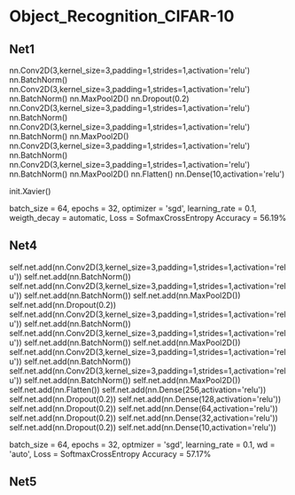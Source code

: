 # Object_Recognition_CIFAR-10

## **Net1**     
nn.Conv2D(3,kernel_size=3,padding=1,strides=1,activation='relu')
nn.BatchNorm()
nn.Conv2D(3,kernel_size=3,padding=1,strides=1,activation='relu')
nn.BatchNorm()
nn.MaxPool2D()
nn.Dropout(0.2)
nn.Conv2D(3,kernel_size=3,padding=1,strides=1,activation='relu')
nn.BatchNorm()
nn.Conv2D(3,kernel_size=3,padding=1,strides=1,activation='relu')
nn.BatchNorm()
nn.MaxPool2D()
nn.Conv2D(3,kernel_size=3,padding=1,strides=1,activation='relu')
nn.BatchNorm()
nn.Conv2D(3,kernel_size=3,padding=1,strides=1,activation='relu')
nn.BatchNorm()
nn.MaxPool2D()
nn.Flatten()
nn.Dense(10,activation='relu')

init.Xavier()

batch_size = 64,  epochs = 32, optimizer = 'sgd', learning_rate = 0.1, weigth_decay = automatic, Loss = SofmaxCrossEntropy
Accuracy = 56.19%

## **Net4**
self.net.add(nn.Conv2D(3,kernel_size=3,padding=1,strides=1,activation='relu'))
self.net.add(nn.BatchNorm())
self.net.add(nn.Conv2D(3,kernel_size=3,padding=1,strides=1,activation='relu'))
self.net.add(nn.BatchNorm())
self.net.add(nn.MaxPool2D())
self.net.add(nn.Dropout(0.2))
self.net.add(nn.Conv2D(3,kernel_size=3,padding=1,strides=1,activation='relu'))
self.net.add(nn.BatchNorm())
self.net.add(nn.Conv2D(3,kernel_size=3,padding=1,strides=1,activation='relu'))
self.net.add(nn.BatchNorm())
self.net.add(nn.MaxPool2D())
self.net.add(nn.Conv2D(3,kernel_size=3,padding=1,strides=1,activation='relu'))
self.net.add(nn.BatchNorm())
self.net.add(nn.Conv2D(3,kernel_size=3,padding=1,strides=1,activation='relu'))
self.net.add(nn.BatchNorm())
self.net.add(nn.MaxPool2D())
self.net.add(nn.Flatten())
self.net.add(nn.Dense(256,activation='relu'))
self.net.add(nn.Dropout(0.2))
self.net.add(nn.Dense(128,activation='relu'))
self.net.add(nn.Dropout(0.2))
self.net.add(nn.Dense(64,activation='relu'))
self.net.add(nn.Dropout(0.2))
self.net.add(nn.Dense(32,activation='relu'))
self.net.add(nn.Dropout(0.2))
self.net.add(nn.Dense(10,activation='relu'))

batch_size = 64, epochs = 32, optmizer = 'sgd', learning_rate = 0.1, wd = 'auto', Loss = SoftmaxCrossEntropy
Accuracy = 57.17%


## **Net5**